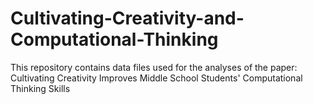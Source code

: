 # Cultivating-Creativity-and-Computational-Thinking
This repository contains data files used for the analyses of the paper: Cultivating Creativity Improves Middle School Students' Computational Thinking Skills 
